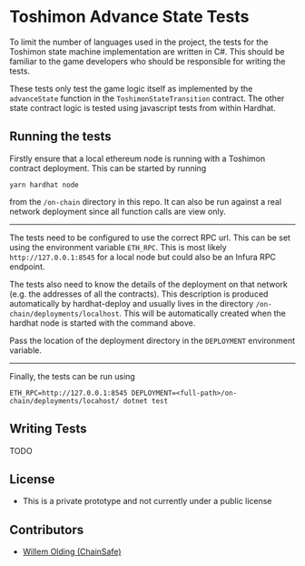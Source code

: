 # Toshimon Advance State Tests

To limit the number of languages used in the project, the tests for the Toshimon state machine implementation are written in C#. This should be familiar to the game developers who should be responsible for writing the tests.

These tests only test the game logic itself as implemented by the `advanceState` function in the `ToshimonStateTransition` contract. The other state contract logic is tested using javascript tests from within Hardhat.

## Running the tests

Firstly ensure that a local ethereum node is running with a Toshimon contract deployment. This can be started by running 

```shell
yarn hardhat node
```
from the `/on-chain` directory in this repo. It can also be run against a real network deployment since all function calls are view only.

---

The tests need to be configured to use the correct RPC url. This can be set using the environment variable `ETH_RPC`. This is most likely `http://127.0.0.1:8545` for a local node but could also be an Infura RPC endpoint.

The tests also need to know the details of the deployment on that network (e.g. the addresses of all the contracts). This description is produced automatically by hardhat-deploy and usually lives in the directory `/on-chain/deployments/localhost`. This will be automatically created when the hardhat node is started with the command above.

Pass the location of the deployment directory in the `DEPLOYMENT` environment variable.

---

Finally, the tests can be run using

```shell
ETH_RPC=http://127.0.0.1:8545 DEPLOYMENT=<full-path>/on-chain/deployments/locahost/ dotnet test
```

## Writing Tests

TODO


## License

- This is a private prototype and not currently under a public license

## Contributors

- [Willem Olding (ChainSafe)](github.com/willemolding/)
